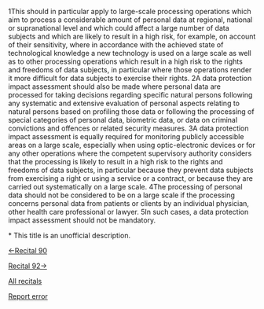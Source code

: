 
1This should in particular apply to large-scale processing operations which aim to process a considerable amount of personal data at regional, national or supranational level and which could affect a large number of data subjects and which are likely to result in a high risk, for example, on account of their sensitivity, where in accordance with the achieved state of technological knowledge a new technology is used on a large scale as well as to other processing operations which result in a high risk to the rights and freedoms of data subjects, in particular where those operations render it more difficult for data subjects to exercise their rights. 2A data protection impact assessment should also be made where personal data are processed for taking decisions regarding specific natural persons following any systematic and extensive evaluation of personal aspects relating to natural persons based on profiling those data or following the processing of special categories of personal data, biometric data, or data on criminal convictions and offences or related security measures. 3A data protection impact assessment is equally required for monitoring publicly accessible areas on a large scale, especially when using optic-electronic devices or for any other operations where the competent supervisory authority considers that the processing is likely to result in a high risk to the rights and freedoms of data subjects, in particular because they prevent data subjects from exercising a right or using a service or a contract, or because they are carried out systematically on a large scale. 4The processing of personal data should not be considered to be on a large scale if the processing concerns personal data from patients or clients by an individual physician, other health care professional or lawyer. 5In such cases, a data protection impact assessment should not be mandatory.


\* This title is an unofficial description.




[←Recital 90](https://gdpr-info.eu/recitals/no-90/ "90 - Data Protection Impact Assessement")


[Recital 92→](https://gdpr-info.eu/recitals/no-92/ "92 - Broader Data Protection Impact Assessment")


[All recitals](https://gdpr-info.eu/recitals/)

[Report error](https://gdpr-info.eu/gf/?TB_iframe=true&height=306 "Your message")

